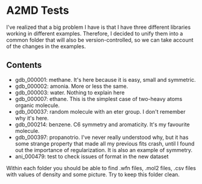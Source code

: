 # A2MD Tests

I've realized that a big problem I have is that I have three
different libraries working in different examples. Therefore,
I decided to unify them into a common folder that will also be
version-controlled, so we can take account of the changes in the
examples.

## Contents

- gdb_000001: methane. It's here because it is easy, small and symmetric.
- gdb_000002: amonia. More or less the same.
- gdb_000003: water. Nothing to explain here
- gdb_000007: ethane. This is the simplest case of two-heavy atoms organic molecule.
- gdb_000037: random molecule with an eter group. I don't remember why it's here.
- gdb_000214: benzene. C6 symmetry and aromaticity. It's my favourite molecule.
- gdb_000397: propanotrio. I've never really understood why, but it has some strange
property that made all my previous fits crash, until I found out the importance of regularization.
It is also an example of symmetry.
- ani_000479: test to check issues of format in the new dataset

Within each folder you should be able to find .wfn files, .mol2 files, .csv files with values of
density and some picture. Try to keep this folder clean.
